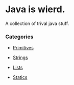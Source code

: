 # Java is wierd.

A collection of trival java stuff.

### Categories

* [Primitives](https://github.com/sshh12/JavaIsWierd/blob/master/examples/primitives.md)

* [Strings](https://github.com/sshh12/JavaIsWierd/blob/master/examples/strings.md)

* [Lists](https://github.com/sshh12/JavaIsWierd/blob/master/examples/lists.md)

* [Statics](https://github.com/sshh12/JavaIsWierd/blob/master/examples/statics.md)